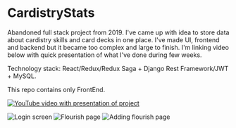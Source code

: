# CardistryStats

Abandoned full stack project from 2019. I've came up with idea to store data about cardistry skills and card decks in one place. I've made UI, frontend and backend but it became too complex and large to finish. I'm linking video below with quick presentation of what I've done during few weeks.

Technology stack: React/Redux/Redux Saga + Django Rest Framework/JWT + MySQL.

This repo contains only FrontEnd.

[![YouTube video with presentation of project](https://img.youtube.com/vi/SYCXDZxXfq8/maxresdefault.jpg)](https://www.youtube.com/watch?v=SYCXDZxXfq8)

![Login screen](https://img.youtube.com/vi/SYCXDZxXfq8/maxres1.jpg)
![Flourish page](https://lh3.googleusercontent.com/u/0/d/16oCh9F1GTBfVBIsNKxgVlcWKS3c2Q2k8=w2560-h947-iv2)
![Adding flourish page](https://lh3.googleusercontent.com/u/0/d/18cfqqdAKthtUBiFfX3xMd-fiq2ZX57Ij=w1897-h947-iv2)

